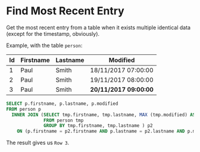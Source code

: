 # Find Most Recent Entry

Get the most recent entry from a table when it exists multiple identical data (except for the timestamp, obviously).

Example, with the table `person`:

| Id | Firstname | Lastname | Modified |
| -- | ---| --- | --- |
| 1  | Paul | Smith | 18/11/2017 07:00:00 |
| 2  | Paul | Smith | 19/11/2017 08:00:00 |
| 3  | Paul | Smith | **20/11/2017 09:00:00** |

```sql
SELECT p.firstname, p.lastname, p.modified
FROM person p
  INNER JOIN (SELECT tmp.firstname, tmp.lastname, MAX (tmp.modified) AS MostRecent
              FROM person tmp
              GROUP BY tmp.firstname, tmp.lastname ) p2
    ON (p.firstname = p2.firstname AND p.lastname = p2.lastname AND p.modified = p2.MostRecent)
```

The result gives us `Row 3`.